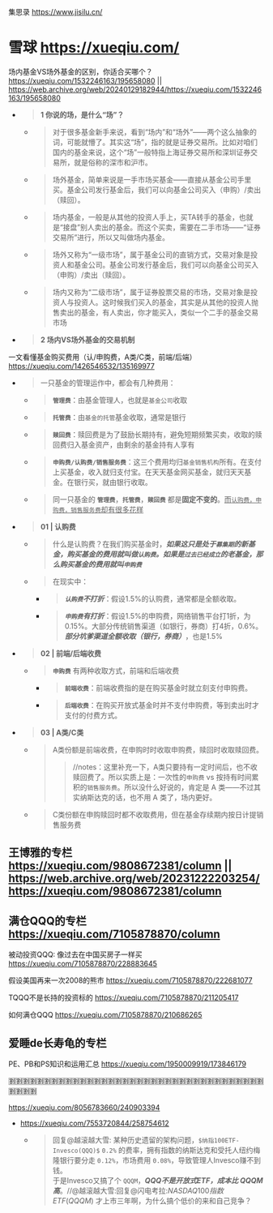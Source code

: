 
集思录 https://www.jisilu.cn/

# 雪球 https://xueqiu.com/

场内基金VS场外基金的区别，你适合买哪个？ https://xueqiu.com/1532246163/195658080 || https://web.archive.org/web/20240129182944/https://xueqiu.com/1532246163/195658080
- > **1 你说的场，是什么“场”？**
  * > 对于很多基金新手来说，看到“场内”和“场外”——两个这么抽象的词，可能就懵了。其实这“场”，指的就是证券交易所。比如对咱们国内的基金来说，这个“场”一般特指上海证券交易所和深圳证券交易所，就是俗称的深市和沪市。
  * > 场外基金，简单来说是一手市场买基金——直接从基金公司手里买。基金公司发行基金后，我们可以向基金公司买入（申购）/卖出（赎回）。
  * > 场内基金，一般是从其他的投资人手上，买TA转手的基金，也就是“接盘”别人卖出的基金。而这个买卖，需要在二手市场——“证券交易所”进行，所以又叫做场内基金。
  * > 场外又称为“一级市场”，属于基金公司的直销方式，交易对象是投资人和基金公司。基金公司发行基金后，我们可以向基金公司买入（申购）/卖出（赎回）。
  * > 场内又称为“二级市场”，属于证券股票交易的市场，交易对象是投资人与投资人。这时候我们买入的基金，其实是从其他的投资人抛售卖出的基金，有人卖出，你才能买入，类似一个二手的基金交易市场
- > **2 场内VS场外基金的交易机制**

一文看懂基金购买费用（认/申购费，A类/C类，前端/后端） https://xueqiu.com/1426546532/135169977
- > 一只基金的管理运作中，都会有几种费用：
  * > **`管理费`**：由基金管理人，也就是`基金公司`收取
  * > **`托管费`**：由`基金的托管`基金收取，通常是银行
  * > **`赎回费`**：赎回费是为了鼓励长期持有，避免短期频繁买卖，收取的赎回费归入基金资产，由剩余的基金持有人享有
  * > **`申购费/认购费/销售服务费`**：这三个费用均归`基金销售机构`所有。在支付上买基金，收入就归支付宝。在天天基金网买基金，就归天天基金。在银行买，就由银行收取。
  * > 同一只基金的 **`管理费`**，**`托管费`**，**`赎回费`** 都是**固定不变的**。<ins>而`认购费，申购费，销售服务费`却有很多花样</ins>
- > **01 | 认购费**
  * > 什么是认购费？在我们购买基金时，***如果这只是处于`募集期`的新基金，购买基金的费用就叫做`认购费`。如果是`过去已经成立`的老基金，那么购买基金的费用就叫`申购费`***
  * > 在现实中：
    + > ***`认购费`不打折***：假设1.5%的认购费，通常都是全额收取。
    + > ***`申购费`有打折***：假设1.5%的申购费，网络销售平台打1折，为0.15%。大部分传统销售渠道（如银行，券商）打4折，0.6%。***部分坑爹渠道全额收取（银行，券商）***，也是1.5%
- > **02 | 前端/后端收费**
  * > **`申购费`** 有两种收取方式，前端和后端收费
    + > **`前端收费`**：前端收费指的是在购买基金时就立刻支付申购费。
    + > **`后端收费`**：在购买开放式基金时并不支付申购费，等到卖出时才支付的付费方式。
- > **03 | A类/C类**
  * > A类份额是前端收费，在申购时时收取申购费，赎回时收取赎回费。
    >> //notes：这里补充一下，A类只要持有一定时间后，也不收赎回费了。所以实质上是：一次性的`申购费` vs 按持有时间累积的`销售服务费`。所以没什么好说的，肯定是 A 类——不过其实纳斯达克的话，也不用 A 类了，场内更好。
  * > C类份额在申购赎回时都不收取费用，但在基金存续期内按日计提销售服务费

## 王博雅的专栏 https://xueqiu.com/9808672381/column || https://web.archive.org/web/20231222203254/https://xueqiu.com/9808672381/column

## 满仓QQQ的专栏 https://xueqiu.com/7105878870/column

被动投资QQQ: 像过去在中国买房子一样买 https://xueqiu.com/7105878870/228883645

假设美国再来一次2008的熊市 https://xueqiu.com/7105878870/222681077

TQQQ不是长持的投资标的 https://xueqiu.com/7105878870/211205417

如何满仓QQQ https://xueqiu.com/7105878870/210686265

## 爱睡de长寿龟的专栏

PE、PB和PS知识和运用汇总 https://xueqiu.com/1950009919/173846179

:u5272::u5272::u5272::u5272::u5272::u5272::u5272::u5272::u5272::u5272::u5272::u5272::u5272::u5272::u5272::u5272::u5272::u5272::u5272::u5272::u5272::u5272::u5272::u5272::u5272::u5272::u5272::u5272::u5272::u5272::u5272::u5272::u5272::u5272::u5272::u5272::u5272::u5272::u5272::u5272:

https://xueqiu.com/8056783660/240903394
- https://xueqiu.com/7553720844/258754612
  * > 回复@越滚越大雪: 某种历史遗留的架构问题，`$纳指100ETF-Invesco(QQQ)$` `0.2%` 的费率，拥有指数的纳斯达克和受托人纽约梅隆银行要分走 `0.12%`，市场费用 `0.08%`，导致管理人Invesco赚不到钱。 <br> 于是Invesco又搞了个 `QQQM`，***QQQ不是开放式ETF，成本比 QQQM 高***。//@越滚越大雪:回复@闪电考拉:$NASDAQ100指数ETF(QQQM)$ 才上市三年啊，为什么搞个低价的来和自己竞争？
